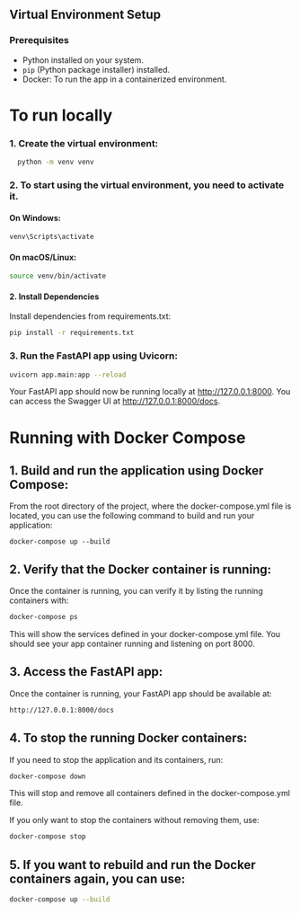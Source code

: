## Virtual Environment Setup

### Prerequisites
- Python installed on your system.
- `pip` (Python package installer) installed.
- Docker: To run the app in a containerized environment.


# To run locally

### 1. Create the virtual environment:

```bash
  python -m venv venv
```


### 2. To start using the virtual environment, you need to activate it.

#### On Windows:

```bash
venv\Scripts\activate
```


#### On macOS/Linux:

```bash
source venv/bin/activate
```

#### 2. Install Dependencies

Install dependencies from requirements.txt:

```bash
pip install -r requirements.txt
```

### 3. Run the FastAPI app using Uvicorn:

```bash
uvicorn app.main:app --reload
```

Your FastAPI app should now be running locally at http://127.0.0.1:8000. You can access the Swagger UI at http://127.0.0.1:8000/docs.

# Running with Docker Compose

## 1. Build and run the application using Docker Compose:

From the root directory of the project, where the docker-compose.yml file is located, you can use the following command to build and run your application:

```
docker-compose up --build
```


## 2. Verify that the Docker container is running:

Once the container is running, you can verify it by listing the running containers with:

```bash
docker-compose ps
```
This will show the services defined in your docker-compose.yml file. You should see your app container running and listening on port 8000.

## 3. Access the FastAPI app:
Once the container is running, your FastAPI app should be available at:

```bash
http://127.0.0.1:8000/docs
```
## 4. To stop the running Docker containers:

If you need to stop the application and its containers, run:

```bash
docker-compose down
```

This will stop and remove all containers defined in the docker-compose.yml file.

If you only want to stop the containers without removing them, use:

```bash
docker-compose stop
```

## 5. If you want to rebuild and run the Docker containers again, you can use:

```bash
docker-compose up --build
```

